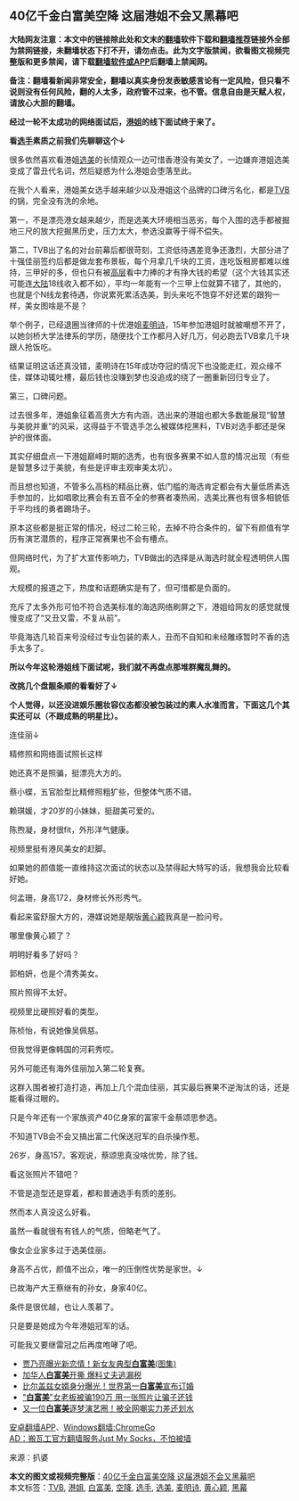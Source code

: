 <h2>40亿千金白富美空降 这届港姐不会又黑幕吧</h2> <p class="notice"><b>大陆网友注意：本文中的链接除此处和文末的<a href="https://github.com/bannedbook/fanqiang" >翻墙</a>软件下载和<a href="https://github.com/killgcd/justmysocks/blob/master/README.md">翻墙推荐</a>链接外全部为禁网链接，未翻墙状态下打不开，请勿点击。此为文字版禁闻，欲看图文视频完整版和更多禁闻，请下载<a href="https://github.com/bannedbook/fanqiang">翻墙软件或APP</a>后翻墙上禁闻网。</p><p>备注：翻墙看新闻非常安全，翻墙以真实身份发表敏感言论有一定风险，但只看不说则没有任何风险，翻的人太多，政府管不过来，也不管。信息自由是天赋人权，请放心大胆的翻墙。</b></p>  <div class="entry"> <p><strong>经过一轮不太成功的网络面试后，<a href="https://www.bannedbook.org/bnews/tag/%e6%b8%af%e5%a7%90/" class="st_tag internal_tag" rel="tag" title="标签 港姐 下的日志">港姐</a>的线下面试终于来了。</strong></p> <p><strong>看<a href="https://www.bannedbook.org/bnews/tag/%E9%80%89%E6%89%8B/" class="st_tag internal_tag" rel="tag" title="标签 选手 下的日志">选手</a>素质之前我们先聊聊这个↓</strong></p> <p>很多依然喜欢看港姐<a href="https://www.bannedbook.org/bnews/tag/%e9%80%89%e7%be%8e/" class="st_tag internal_tag" rel="tag" title="标签 选美 下的日志">选美</a>的长情观众一边可惜香港没有美女了，一边嫌弃港姐选美变成了雷丑代名词，然后疑惑为什么港姐会堕落至此。</p> <p>在我个人看来，港姐美女选手越来越少以及港姐这个品牌的口碑污名化，都是<a href="https://www.bannedbook.org/bnews/tag/tvb/" class="st_tag internal_tag" rel="tag" title="标签 TVB 下的日志">TVB</a>的锅，完全没有洗的余地。</p> <p>第一，不是漂亮港女越来越少，而是选美大环境相当恶劣，每个入围的选手都被掘地三尺的放大挖掘黑历史，压力太大，参选没赢等于得不偿失。</p> <p>第二，TVB出了名的对台前幕后都很苛刻，工资低待遇差竞争还激烈，大部分进了十强佳丽签约后都是做龙套布景板，每个月拿几千块的工资，连吃饭租房都难以维持，三甲好的多，但也只有被<span class='wp_keywordlink_affiliate'><a href="https://www.bannedbook.org/bnews/ccpdope/" title="中共高层内幕" target="_blank">高层</a></span>看中力捧的才有挣大钱的希望（这个大钱其实还可能连<span class='wp_keywordlink_affiliate'><a href="https://www.bannedbook.org/" title="大陆" target="_blank">大陆</a></span>18线收入都不如），平均一年能有一个三甲上位就算不错了，其他的，也就是个N线龙套待遇，你说累死累活选美，到头来吃不饱穿不好还累的跟狗一样，美女图啥是不是？</p> <p>举个例子，已经退圈当律师的十优港姐<a href="https://www.bannedbook.org/bnews/tag/%E9%BA%A6%E6%98%8E%E8%AF%97/" class="st_tag internal_tag" rel="tag" title="标签 麦明诗 下的日志">麦明诗</a>，15年参加港姐时就被嘲想不开了，以她剑桥大学法律系的学历，随便找个工作都月入好几万，何必跑去TVB拿几千块跟人抢饭吃。</p> <p>结果证明这话还真没错，麦明诗在15年成功夺冠的情况下也没能走红，观众缘不佳，媒体动辄吐槽，最后钱也没赚到梦也没追成的绕了一圈重新回归专业了。</p> <p>第三，口碑问题。</p> <p>过去很多年，港姐象征着高贵大方有内涵，选出来的港姐也都大多数能展现“智慧与美貌并重”的风采，这得益于不管选手怎么被媒体挖黑料，TVB对选手都还是保护的很体面。</p> <p>其实仔细盘点一下港姐巅峰时期的选秀，也有很多赛果不如人意的情况出现（有些是智慧多过于美貌，有些是评审主观审美太坑）。</p> <p>而且想也知道，不管多么高档的精品比赛，低门槛的海选肯定都会有大量低质素选手参加的，比如唱歌比赛会有五音不全的参赛者凑热闹，选美比赛也有很多相貌低于平均线的勇者踢场子。</p> <p>原本这些都是挺正常的情况，经过二轮三轮，去掉不符合条件的，留下有颜值有学历有演艺潜质的，程序正常赛果也不会有槽点。</p>  <p>但网络时代，为了扩大宣传影响力，TVB做出的选择是从海选时就全程透明供人围观。</p> <p>大规模的报道之下，热度和话题确实是有了，但可惜都是负面的。</p> <p>充斥了太多外形可怕不符合选美标准的海选网络刷屏之下，港姐给网友的感觉就慢慢变成了“又丑又雷，不复从前”。</p> <p>毕竟海选几轮百来号没经过专业包装的素人，丑而不自知和未经雕琢暂时不香的选手太多了。</p> <p><strong>所以今年这轮港姐线下面试呢，我们就不再盘点那堆群魔乱舞的。</strong></p> <p><strong>改挑几个盘靓条顺的看看好了↓</strong></p> <p><strong>个人觉得，以还没进娱乐圈妆容仪态都没被包装过的素人水准而言，下面这几个其实还可以（不跟成熟的明星比）。</strong></p> <p>连佳丽↓</p> <p>精修照和网络面试照长这样</p> <p>她还真不是照骗，挺漂亮大方的。</p> <p>蔡小蝶，五官脸型比精修照粗犷些，但整体气质不错。</p> <p>赖琪媛，才20岁的小妹妹，挺甜美可爱的。</p> <p>陈煦凝，身材很fit，外形洋气健康。</p>  <p>视频里挺有港风美女的赶脚。</p> <p>如果她的颜值能一直维持这次面试的状态以及禁得起大特写的话，我想我会比较看好她。</p> <p>何孟珊，身高172，身材修长外形秀气。</p> <p>看起来蛮舒服大方的，港媒说她是靚版<a href="https://www.bannedbook.org/bnews/tag/%E9%BB%84%E5%BF%83%E9%A2%96/" class="st_tag internal_tag" rel="tag" title="标签 黄心颖 下的日志">黄心颖</a>我真是一脸问号。</p> <p>哪里像黄心颖了？</p> <p>明明好看多了好吗？</p> <p>郭柏妍，也是个清秀美女。</p> <p>照片照得不太好。</p> <p>视频里比硬照好看的类型。</p> <p>陈桢怡，有说她像吴佩慈。</p> <p>但我觉得更像韩国的河莉秀哎。</p> <p>另外可能还有海外佳丽加入第二轮复赛。</p> <p>这群入围者被打造打造，再加上几个混血佳丽，其实最后赛果不逆淘汰的话，还是能看得过眼的。</p>  <p>只是今年还有一个家族资产40亿身家的富家千金蔡颂思参选。</p> <p>不知道TVB会不会又搞出富二代保送冠军的自杀操作惹。</p> <p>26岁，身高157。客观说，蔡颂思真没啥优势，除了钱。</p> <p>看这张照片不错吧？</p> <p>不管是造型还是穿着，都和普通选手有质的差别。</p> <p>然而本人真没这么好看。</p> <p>虽然一看就很有有钱人的气质，但略老气了。</p> <p>像女企业家多过于选美佳丽。</p> <p>身高不占优，颜值不出众，唯一的压倒性优势是家世。↓</p> <p>已故海产大王蔡继有的孙女，身家40亿。</p> <p>条件是很优越，也让人羡慕了。</p> <p>只是要是她成为今年港姐冠军的话。</p> <p>可能我又要继雷冠之后再度咆哮了吧。</p>  <ul class='op-related-articles' title='相关阅读'> <li><a href='https://www.bannedbook.org/bnews/yule/20200528/1335450.html' target='_blank'>贾乃亮曝光新恋情！新女友典型<b>白富美</b>(图集)</a></li> <li><a href='https://www.bannedbook.org/bnews/cnnews/20200301/1286268.html' target='_blank'>加华人<b>白富美</b>开撕 爆料丈夫逃漏税</a></li> <li><a href='https://www.bannedbook.org/bnews/cnnews/20200203/1269724.html' target='_blank'>比尔盖兹女婿身分曝光！世界第一<b>白富美</b>宣布订婚</a></li> <li><a href='https://www.bannedbook.org/bnews/baitai/20191227/1248417.html' target='_blank'>"<b>白富美</b>"女老板被骗190万 用一张照片让骗子还钱</a></li> <li><a href='https://www.bannedbook.org/bnews/yule/20191224/1246831.html' target='_blank'>又一位<b>白富美</b>逐梦演艺圈！被全网嘲实力差还划水</a></li> </ul> <div class="texttj"> <a href="https://github.com/bannedbook/fanqiang/wiki/%E7%A6%81%E9%97%BB%E7%BD%91%E5%AE%89%E5%8D%93%E7%BF%BB%E5%A2%99%E6%96%B0%E9%97%BBAPP" target="_blank">安卓翻墙APP</a>、<a href="https://github.com/bannedbook/fanqiang/wiki/Chrome%E4%B8%80%E9%94%AE%E7%BF%BB%E5%A2%99%E5%8C%85" target="_blank">Windows翻墙:ChromeGo</a><br/> <a href="https://github.com/killgcd/justmysocks/blob/master/README.md" target="_blank">AD：搬瓦工官方翻墙服务Just My Socks，不怕被墙</a> </div><p> 来源：扒婆 </p><a name='sharetosocial'></a>         <div><b>本文的图文或视频完整版</b>：<a href='https://www.bannedbook.org/bnews/cnnews/20200704/1355682.html'>40亿千金白富美空降 这届港姐不会又黑幕吧</a></div>  </div><!--END ENTRY--> <div class="postfooter"> <div>本文标签：<a href="https://www.bannedbook.org/bnews/tag/tvb/" rel="tag">TVB</a>, <a href="https://www.bannedbook.org/bnews/tag/%e6%b8%af%e5%a7%90/" rel="tag">港姐</a>, <a href="https://www.bannedbook.org/bnews/tag/%e7%99%bd%e5%af%8c%e7%be%8e/" rel="tag">白富美</a>, <a href="https://www.bannedbook.org/bnews/tag/%E7%A9%BA%E9%99%8D/" rel="tag">空降</a>, <a href="https://www.bannedbook.org/bnews/tag/%E9%80%89%E6%89%8B/" rel="tag">选手</a>, <a href="https://www.bannedbook.org/bnews/tag/%e9%80%89%e7%be%8e/" rel="tag">选美</a>, <a href="https://www.bannedbook.org/bnews/tag/%E9%BA%A6%E6%98%8E%E8%AF%97/" rel="tag">麦明诗</a>, <a href="https://www.bannedbook.org/bnews/tag/%E9%BB%84%E5%BF%83%E9%A2%96/" rel="tag">黄心颖</a>, <a href="https://www.bannedbook.org/bnews/tag/%e9%bb%91%e5%b9%95/" rel="tag">黑幕</a></div>  </div><!--END POSTFOOTER--> 